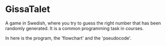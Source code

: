 # GissaTalet
A game in Swedish, where you try to guess the right number that has been randomly generated. It is a common programming task in courses.

In here is the program, the 'flowchart' and the 'pseudocode'. 
